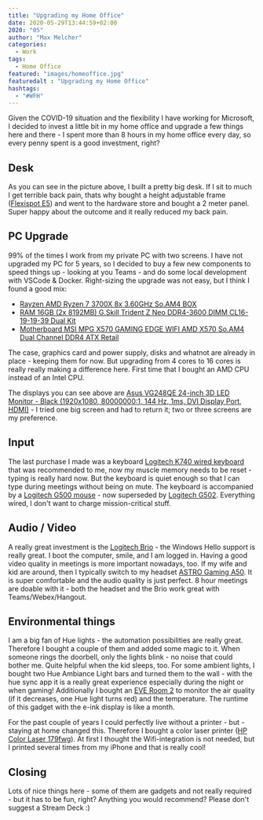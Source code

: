 ```yaml
---
title: "Upgrading my Home Office"
date: 2020-05-29T13:44:59+02:00
2020: "05"
author: "Max Melcher"
categories:
  - Work
tags:
  - Home Office
featured: "images/homeoffice.jpg"
featuredalt : "Upgrading my Home Office"
hashtags: 
  - "#WFH"
---
```


Given the COVID-19 situation and the flexibility I have working for Microsoft, I decided to invest a little bit in my home office and upgrade a few things here and there - I spent more than 8 hours in my home office every day, so every  penny spent is a good investment, right? <!--more-->

## Desk
As you can see in the picture above, I built a pretty big desk. If I sit to much I get terrible back pain, thats why bought a height adjustable frame ([Flexispot E5](https://amzn.to/2XF7P1W)) and went to the hardware store and bought a 2 meter panel. Super happy about the outcome and it really reduced my back pain.

## PC Upgrade
99% of the times I work from my private PC with two screens.  I have not upgraded my PC for 5 years, so I decided to buy a few new components to speed things up - looking at you Teams - and do some local development with VSCode & Docker. Right-sizing the upgrade was not easy, but I think I found a good mix:

  * [Rayzen AMD Ryzen 7 3700X 8x 3.60GHz So.AM4 BOX](https://amzn.to/2TS42x6)
  * [RAM 16GB (2x 8192MB) G.Skill Trident Z Neo DDR4-3600 DIMM CL16-19-19-39 Dual Kit](https://amzn.to/2ZNc91S)
  * [Motherboard MSI MPG X570 GAMING EDGE WIFI AMD X570 So.AM4 Dual Channel DDR4 ATX Retail](https://amzn.to/3dhBVz4)

The case, graphics card and power supply, disks and whatnot are already in place - keeping them for now. But upgrading from 4 cores to 16 cores is really really making a difference here. First time that I bought an AMD CPU instead of an Intel CPU.

The displays you can see above are [Asus VG248QE 24-inch 3D LED Monitor - Black (1920x1080, 80000000:1, 144 Hz, 1ms, DVI Display Port, HDMI)](https://amzn.to/3cho3Um) - I tried one big screen and had to return it; two or three screens are my preference.

## Input
The last purchase I made was a keyboard [Logitech K740 wired keyboard](https://amzn.to/2BgJCaP) that was recommended to me, now my muscle memory needs to be reset - typing is really hard now. But the keyboard is quiet enough so that I can type during meetings without being on mute. The keyboard is accompanied by a [Logitech G500 mouse](https://amzn.to/2May5fj) - now superseded by [Logitech G502](https://amzn.to/2XdKOEb). Everything wired, I don't want to charge mission-critical stuff.

## Audio / Video
A really great investment is the [Logitech Brio](https://amzn.to/2ZOsbZi) - the Windows Hello support is really great. I boot the computer, smile, and I am logged in.
Having a good video quality in meetings is more important nowadays, too. 
If my wife and kid are around, then I typically switch to my headset [ASTRO Gaming A50](https://amzn.to/2XGQYfl). It is super comfortable and the audio quality is just perfect. 8 hour meetings are doable with it - both the headset and the Brio work great with Teams/Webex/Hangout.

## Environmental things
I am a big fan of Hue lights - the automation possibilities are really great. Therefore I bought a couple of them and added some magic to it. When someone rings the doorbell, only the lights blink - no noise that could bother me. Quite helpful when the kid sleeps, too. 
For some ambient lights, I bought two Hue Ambiance Light bars and turned them to the wall - with the hue sync app it is a really great experience especially during the night or when gaming!
Additionally I bought an [EVE Room 2](https://amzn.to/3gAE37m) to monitor the air quality (if it decreases, one Hue light turns red) and the temperature. The runtime of this gadget with the e-ink display is like a month.

For the past couple of years I could perfectly live without a printer - but - staying at home changed this. Therefore I bought a color laser printer ([HP Color Laser 179fwg](https://amzn.to/2ZM0Dnv)). At first I thought the Wifi-integration is not needed, but I printed several times from my iPhone and that is really cool! 

## Closing
Lots of nice things here - some of them are gadgets and not really required - but it has to be fun, right? 
Anything you would recommend? Please don't suggest a Stream Deck :)